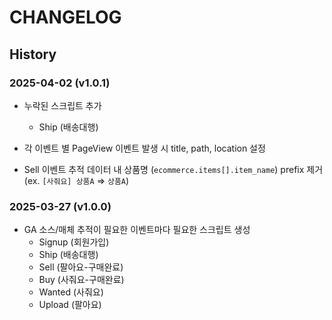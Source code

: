 # CHANGELOG

## History

### 2025-04-02 (v1.0.1)

* 누락된 스크립트 추가
    * Ship (배송대행)

* 각 이벤트 별 PageView 이벤트 발생 시 title, path, location 설정

* Sell 이벤트 추적 데이터 내 상품명 (`ecommerce.items[].item_name`) prefix 제거 (ex. `[사줘요] 상품A` => `상품A`)


### 2025-03-27 (v1.0.0)

* GA 소스/매체 추적이 필요한 이벤트마다 필요한 스크립트 생성
    * Signup (회원가입)
    * Ship (배송대행)
    * Sell (팔아요-구매완료)
    * Buy (사줘요-구매완료)
    * Wanted (사줘요)
    * Upload (팔아요)